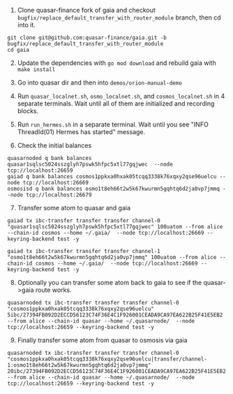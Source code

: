 1. Clone quasar-finance fork of gaia and checkout `bugfix/replace_default_transfer_with_router_module` branch, then cd into it.
```
git clone git@github.com:quasar-finance/gaia.git -b bugfix/replace_default_transfer_with_router_module
cd gaia
```

2. Update the dependencies with `go mod download` and rebuild gaia with `make install`

3. Go into quasar dir and then into `demos/orion-manual-demo`

4. Run `quasar_localnet.sh`, `osmo_localnet.sh`, and `cosmos_localnet.sh` in 4 separate terminals.
 Wait until all of them are initialized and recording blocks.

5. Run `run_hermes.sh` in a separate terminal. Wait until you see "INFO ThreadId(01) Hermes has started" message.

6. Check the initial balances
```
quasarnoded q bank balances quasar1sqlsc5024sszglyh7pswk5hfpc5xtl77gqjwec  --node tcp://localhost:26659
gaiad q bank balances cosmos1ppkxa0hxak05tcqq3338k76xqxy2qse96uelcu --node tcp://localhost:26669
osmosisd q bank balances osmo1t8eh66t2w5k67kwurmn5gqhtq6d2ja0vp7jmmq --node tcp://localhost:26679
```

7. Transfer some atom to quasar and gaia
```
gaiad tx ibc-transfer transfer transfer channel-0 "quasar1sqlsc5024sszglyh7pswk5hfpc5xtl77gqjwec" 100uatom --from alice --chain-id cosmos --home ~/.gaia/  --node tcp://localhost:26669 --keyring-backend test -y

gaiad tx ibc-transfer transfer transfer channel-1 "osmo1t8eh66t2w5k67kwurmn5gqhtq6d2ja0vp7jmmq" 100uatom --from alice --chain-id cosmos --home ~/.gaia/  --node tcp://localhost:26669 --keyring-backend test -y
```

8. Optionally you can transfer some atom back to gaia to see if the quasar->gaia route works.
```
quasarnoded tx ibc-transfer transfer transfer channel-0 "cosmos1ppkxa0hxak05tcqq3338k76xqxy2qse96uelcu" 5ibc/27394FB092D2ECCD56123C74F36E4C1F926001CEADA9CA97EA622B25F41E5EB2 --from alice --chain-id quasar --home ~/.quasarnode/  --node tcp://localhost:26659 --keyring-backend test -y
```

9. Finally transfer some atom from quasar to osmosis via gaia
```
quasarnoded tx ibc-transfer transfer transfer channel-0 "cosmos1ppkxa0hxak05tcqq3338k76xqxy2qse96uelcu|transfer/channel-1:osmo1t8eh66t2w5k67kwurmn5gqhtq6d2ja0vp7jmmq" 20ibc/27394FB092D2ECCD56123C74F36E4C1F926001CEADA9CA97EA622B25F41E5EB2 --from alice --chain-id quasar --home ~/.quasarnode/  --node tcp://localhost:26659 --keyring-backend test -y
```

